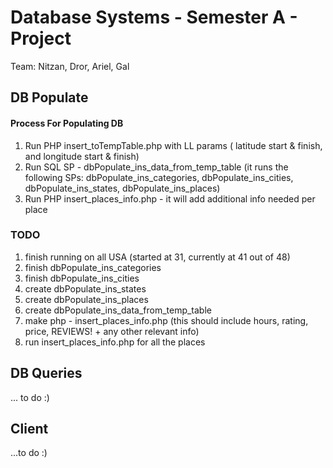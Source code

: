 # Database Systems - Semester A - Project #

Team: Nitzan, Dror, Ariel, Gal

## **DB Populate** ##

#### Process For Populating DB ####

1. Run PHP insert_toTempTable.php with LL params ( latitude start & finish, and longitude start & finish)
2. Run SQL SP - dbPopulate_ins_data_from_temp_table (it runs the following SPs: dbPopulate_ins_categories, dbPopulate_ins_cities, dbPopulate_ins_states, dbPopulate_ins_places)
3. Run PHP insert_places_info.php - it will add additional info needed per place


### TODO ###
1. finish running on all USA (started at 31, currently at 41 out of 48)
1. finish dbPopulate_ins_categories
2. finish dbPopulate_ins_cities
3. create dbPopulate_ins_states
4. create dbPopulate_ins_places
5. create dbPopulate_ins_data_from_temp_table 
6. make php - insert_places_info.php  (this should include hours, rating, price, REVIEWS! + any other relevant info)
7. run insert_places_info.php for all the places

## **DB Queries** ##
... to do :)


## **Client** ##
...to do :)